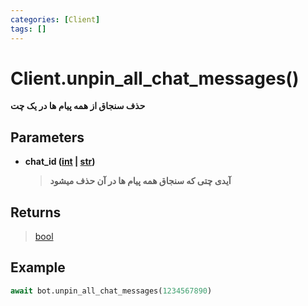 ```yaml
---
categories: [Client]
tags: []
---
```


<h1>Client.<strong>unpin_all_chat_messages()</strong></h1>

<p align="left" dir="rtl"><strong>حذف سنجاق از همه پیام ها در یک چت</strong></p>

<h2>Parameters</h2>

<ul>
<li><strong>chat_id (<a href="https://docs.python.org/3/library/functions.html#int">int</a> | <a href="https://docs.python.org/3/library/stdtypes.html#str">str</a>)</strong><blockquote dir="rtl">
<p><strong>آیدی چتی که سنجاق همه پیام ها در آن حذف میشود</strong></p>
</blockquote>
</li>
</ul>

<h2>Returns</h2>

<blockquote>
<p><a href="https://docs.python.org/3/library/functions.html#bool">bool</a></p>
</blockquote>

<h2>Example</h2>

```python
await bot.unpin_all_chat_messages(1234567890)
```